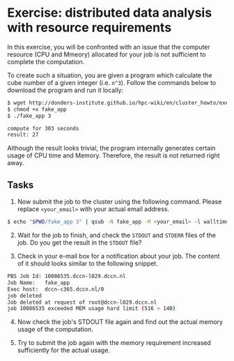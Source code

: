 # Exercise: distributed data analysis with resource requirements

In this exercise, you will be confronted with an issue that the computer resource (CPU and Mmeory) allocated for your job is not sufficient to complete the computation.

To create such a situation, you are given a program which calculate the cube number of a given integer (i.e. `n^3`). Follow the commands below to download the program and run it locally:

```bash
$ wget http://donders-institute.github.io/hpc-wiki/en/cluster_howto/exercise_2/fake_app
$ chmod +x fake_app
$ ./fake_app 3

compute for 303 seconds
result: 27
```

Although the result looks trivial, the program internally generates certain usage of CPU time and Memory.  Therefore, the result is not returned right away.

## Tasks

1. Now submit the job to the cluster using the following command.  Please replace `<your_email>` with your actual email address.

```bash
$ echo "$PWD/fake_app 3" | qsub -N fake_app -M <your_email> -l walltime=600,mem=128mb
```

2. Wait for the job to finish, and check the `STDOUT` and `STDERR` files of the job. Do you get the result in the `STDOUT` file?


3. Check in your e-mail box for a notification about your job.  The content of it should looks similar to the following snippet.

```bash
PBS Job Id: 10086535.dccn-l029.dccn.nl
Job Name:   fake_app
Exec host:  dccn-c365.dccn.nl/0
job deleted
Job deleted at request of root@dccn-l029.dccn.nl
job 10086535 exceeded MEM usage hard limit (516 > 140)
```

4. Now check the job's STDOUT file again and find out the actual memory usage of the computation.

5. Try to submit the job again with the memory requirement increased sufficiently for the actual usage.
